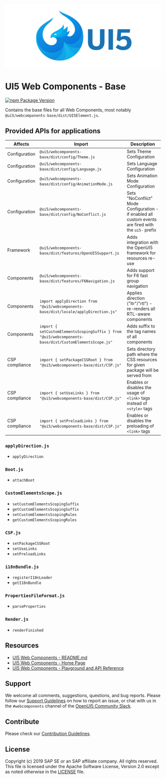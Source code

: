 ![UI5 icon](https://raw.githubusercontent.com/SAP/ui5-webcomponents/main/docs/images/UI5_logo_wide.png)

# UI5 Web Components - Base

[![npm Package Version](https://badge.fury.io/js/%40ui5%2Fwebcomponents.svg)](https://www.npmjs.com/package/@ui5/webcomponents)

Contains the base files for all Web Components, most notably `@ui5/webcomponents-base/dist/UI5Element.js`.

## Provided APIs for applications

| Affects      | Import                                                    | Description                                                                                         |
|--------------|---------------------------------------------------------- |-----------------------------------------------------------------------------------------------------|
 Configuration | `@ui5/webcomponents-base/dist/config/Theme.js`            | Sets Theme Configuration                                                                            |
 Configuration | `@ui5/webcomponents-base/dist/config/Language.js`         | Sets Language Configuration                                                                         |
 Configuration | `@ui5/webcomponents-base/dist/config/AnimationMode.js`    | Sets Animation Mode Configuration                                                                   |
 Configuration | `@ui5/webcomponents-base/dist/config/NoConflict.js`       | Sets "NoConflict" Mode Configuration - if enabled all custom events are fired with the `ui5-` prefix|
 Framework     | `@ui5/webcomponents-base/dist/features/OpenUI5Support.js` | Adds integration with the OpenUI5 framework for resources re-use                                    |
 Components    | `@ui5/webcomponents-base/dist/features/F6Navigation.js`   | Adds support for F6 fast group navigation                                                           |
 Components    | `import applyDirection from "@ui5/webcomponents-base/dist/locale/applyDirection.js"`| Applies direction ("ltr"/"rtl") - re-renders all RTL-aware components     |
 Components    | `import { setCustomElementsScopingSuffix } from "@ui5/webcomponents-base/dist/CustomElementsScope.js"`| Adds suffix to the tag names of all components          |
 CSP compliance| `import { setPackageCSSRoot } from "@ui5/webcomponents-base/dist/CSP.js"`| Sets directory path where the CSS resources for given package will be served from    |
 CSP compliance| `import { setUseLinks } from "@ui5/webcomponents-base/dist/CSP.js"`      | Enables or disables the usage of `<link>` tags instead of `<style>` tags             |
 CSP compliance| `import { setPreloadLinks } from "@ui5/webcomponents-base/dist/CSP.js"`  | Enables or disables the preloading of `<link>` tags                                  |

### `applyDirection.js`
- `applyDirection`

### `Boot.js`

 - `attachBoot`

### `CustomElementsScope.js`

 - `setCustomElementsScopingSuffix`
 - `getCustomElementsScopingSuffix`
 - `setCustomElementsScopingRules`
 - `getCustomElementsScopingRules`

###  `CSP.js`
 - `setPackageCSSRoot` 
 - `setUseLinks`
 - `setPreloadLinks`

### `i18nBundle.js`

 - `registerI18nLoader`
 - `getI18nBundle`

### `PropertiesFileFormat.js`

 - `parseProperties`

### `Render.js`

 - `renderFinished`

## Resources
- [UI5 Web Components - README.md](https://github.com/SAP/ui5-webcomponents/blob/main/README.md)
- [UI5 Web Components - Home Page](https://sap.github.io/ui5-webcomponents)
- [UI5 Web Components - Playground and API Reference](https://sap.github.io/ui5-webcomponents/playground/)

## Support
We welcome all comments, suggestions, questions, and bug reports. Please follow our [Support Guidelines](https://github.com/SAP/ui5-webcomponents/blob/main/SUPPORT.md#-content) on how to report an issue, or chat with us in the `#webcomponents` channel of the [OpenUI5 Community Slack](https://join-ui5-slack.herokuapp.com/).

## Contribute
Please check our [Contribution Guidelines](https://github.com/SAP/ui5-webcomponents/blob/main/docs/6-contributing/02-conventions-and-guidelines.md).

## License
Copyright (c) 2019 SAP SE or an SAP affiliate company. All rights reserved.
This file is licensed under the Apache Software License, Version 2.0 except as noted otherwise in the [LICENSE](https://github.com/SAP/ui5-webcomponents/blob/main/LICENSE.txt) file.
